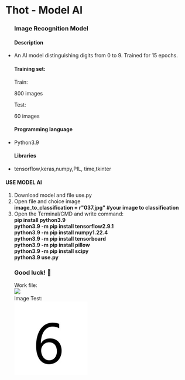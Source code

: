 # Thot - Model AI
<ul>
  <h3>Image Recognition Model</h3>
  <h4>Description</h4>
  <li><p>An AI model distinguishing digits from 0 to 9. Trained for 15 epochs.</p></li>

  <h4>Training set:</h4>
  <p>Train:</p>
  <p>800 images</p>
  <p>Test:</p>
  <p>60 images</p>

  <h4>Programming language</h4>
  <li><p>Python3.9</p></li>
  <h4>Libraries</h4>
  <li><p>tensorflow,keras,numpy,PIL, time,tkinter</p></li>
</ul>
<h4>USE MODEL AI</h4>
<ol>
  <li>Download model and file use.py</li>
  <li>Open file and choice image</li>
    <b>image_to_classification = r"037.jpg" #your image to classification</b>
  <li>Open the Terminal/CMD and write command:</li>
    <b>pip install python3.9</b> <br>
    <b>python3.9 -m pip install tensorflow2.9.1</b> <br>
    <b>python3.9 -m pip install numpy1.22.4</b> <br>
    <b>python3.9 -m pip install tensorboard</b> <br>
    <b>python3.9 -m pip install pillow</b> <br>
    <b>python3.9 -m pip install scipy</b> <br>
    <b>python3.9 use.py</b><br>
    <h3>Good luck! 🤗</h3> 
  Work file: <br>
  <img src="https://github.com/lilykprogramming/Thot/assets/141013264/9b76bb70-e85d-4ab6-ad0d-3edb066159c5"/> <br>
  Image Test: <br>
  <img src="https://github.com/lilykprogramming/Thot/blob/thot/exam/037.jpg"/>
</ol>
